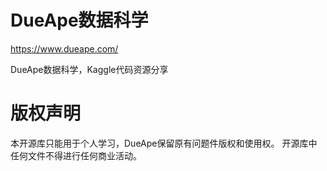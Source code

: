 # DueApe数据科学
https://www.dueape.com/

DueApe数据科学，Kaggle代码资源分享

# 版权声明

本开源库只能用于个人学习，DueApe保留原有问题件版权和使用权。
开源库中任何文件不得进行任何商业活动。
